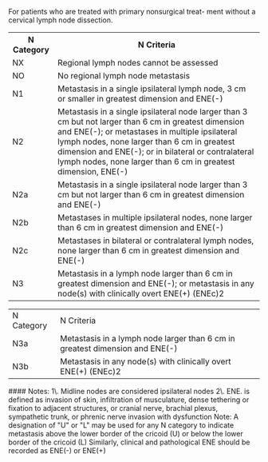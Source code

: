 For patients who are treated with primary nonsurgical treat-
ment without a cervical lymph node dissection.  
<table>
<tr>
<th>N Category</th>
<th>N Criteria</th>
</tr>
<tr>
<td>NX</td>
<td>Regional lymph nodes cannot be assessed</td>
</tr>
<tr>
<td>NO</td>
<td>No regional lymph node metastasis</td>
</tr>
<tr>
<td>N1</td>
<td>Metastasis in a single ipsilateral lymph node, 3 cm or smaller in greatest dimension and ENE(-)</td>
</tr>
<tr>
<td>N2</td>
<td>Metastasis in a single ipsilateral node larger than 3 cm but not larger than 6 cm in greatest dimension and ENE(-); or metastases in multiple ipsilateral lymph nodes, none larger than 6 cm in greatest dimension and ENE(-); or in bilateral or contralateral lymph nodes, none larger than 6 cm in greatest dimension, ENE(-)</td>
</tr>
<tr>
<td>N2a</td>
<td>Metastasis in a single ipsilateral node larger than 3 cm but not larger than 6 cm in greatest dimension and ENE(-)</td>
</tr>
<tr>
<td>N2b</td>
<td>Metastases in multiple ipsilateral nodes, none larger than 6 cm in greatest dimension and ENE(-)</td>
</tr>
<tr>
<td>N2c</td>
<td>Metastases in bilateral or contralateral lymph nodes, none larger than 6 cm in greatest dimension and ENE(-)</td>
</tr>
<tr>
<td>N3</td>
<td>Metastasis in a lymph node larger than 6 cm in greatest dimension and ENE(-); or metastasis in any node(s) with clinically overt ENE(+) (ENEc)2</td>
</tr>
</table>  
<!-- PageBreak -->  
<!-- PageHeader="6 Cervical Lymph Nodes and Unknown Primary Tumors of the Head and Neck" -->
<!-- PageNumber="75" -->  
<table>
<tr>
<td>N Category</td>
<td>N Criteria</td>
</tr>
<tr>
<td>N3a</td>
<td>Metastasis in a lymph node larger than 6 cm in greatest dimension and ENE(-)</td>
</tr>
<tr>
<td>N3b</td>
<td>Metastasis in any node(s) with clinically overt ENE(+) (ENEc)2</td>
</tr>
</table>  
#### Notes:  
1\. Midline nodes are considered ipsilateral nodes  
2\. ENE. is defined as invasion of skin, infiltration of musculature, dense
tethering or fixation to adjacent structures, or cranial nerve, brachial
plexus, sympathetic trunk, or phrenic nerve invasion with dysfunction
Note: A designation of "U" or "L" may be used for any N category to
indicate metastasis above the lower border of the cricoid (U) or below
the lower border of the cricoid (L)  
Similarly, clinical and pathological ENE should be recorded as ENE(-)
or ENE(+)